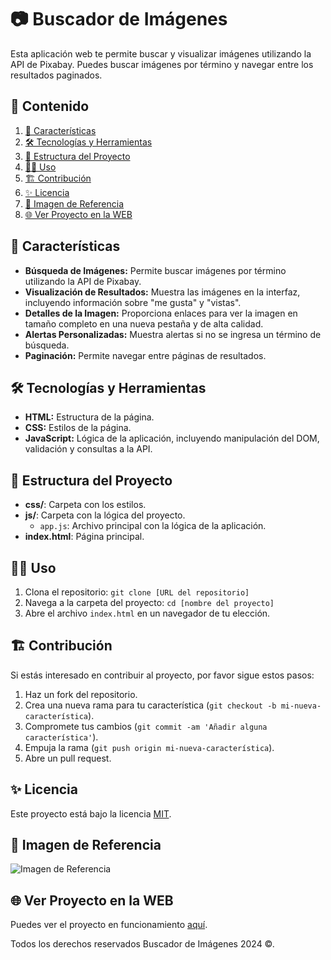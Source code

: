 # 📷 Buscador de Imágenes

Esta aplicación web te permite buscar y visualizar imágenes utilizando la API de Pixabay. Puedes buscar imágenes por término y navegar entre los resultados paginados.

## 🎯 Contenido

1. [📝 Características](#-características)
2. [🛠️ Tecnologías y Herramientas](#-tecnologías-y-herramientas)
3. [🚀 Estructura del Proyecto](#-estructura-del-proyecto)
4. [🧑‍💻 Uso](#-uso)
5. [🏗️ Contribución](#-contribución)
6. [✨ Licencia](#-licencia)
7. [🙈 Imagen de Referencia](#-imagen-de-referencia)
8. [🌐 Ver Proyecto en la WEB](#-ver-proyecto-en-la-web)

## 📝 Características

- **Búsqueda de Imágenes:** Permite buscar imágenes por término utilizando la API de Pixabay.
- **Visualización de Resultados:** Muestra las imágenes en la interfaz, incluyendo información sobre "me gusta" y "vistas".
- **Detalles de la Imagen:** Proporciona enlaces para ver la imagen en tamaño completo en una nueva pestaña y de alta calidad.
- **Alertas Personalizadas:** Muestra alertas si no se ingresa un término de búsqueda.
- **Paginación:** Permite navegar entre páginas de resultados.

## 🛠️ Tecnologías y Herramientas

- **HTML:** Estructura de la página.
- **CSS:** Estilos de la página.
- **JavaScript:** Lógica de la aplicación, incluyendo manipulación del DOM, validación y consultas a la API.

## 🚀 Estructura del Proyecto

- **css/**: Carpeta con los estilos.
- **js/**: Carpeta con la lógica del proyecto.
  - `app.js`: Archivo principal con la lógica de la aplicación.
- **index.html**: Página principal.

## 🧑‍💻 Uso

1. Clona el repositorio: `git clone [URL del repositorio]`
2. Navega a la carpeta del proyecto: `cd [nombre del proyecto]`
3. Abre el archivo `index.html` en un navegador de tu elección.

## 🏗️ Contribución

Si estás interesado en contribuir al proyecto, por favor sigue estos pasos:

1. Haz un fork del repositorio.
2. Crea una nueva rama para tu característica (`git checkout -b mi-nueva-característica`).
3. Compromete tus cambios (`git commit -am 'Añadir alguna característica'`).
4. Empuja la rama (`git push origin mi-nueva-característica`).
5. Abre un pull request.

## ✨ Licencia

Este proyecto está bajo la licencia [MIT](https://opensource.org/licenses/MIT).

## 🙈 Imagen de Referencia

![Imagen de Referencia](https://i.postimg.cc/xdVfWN7y/Buscador-de-imagenes.png)

## 🌐 Ver Proyecto en la WEB

Puedes ver el proyecto en funcionamiento [aquí](https://jmatochepacual.github.io/Buscador-Imagenes/).

Todos los derechos reservados Buscador de Imágenes 2024 ©.
